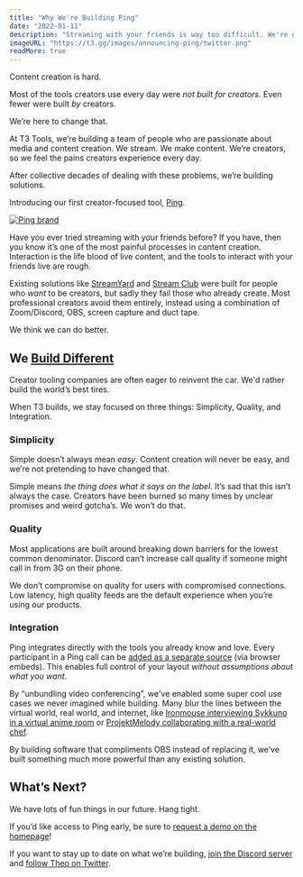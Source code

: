 ```yaml
---
title: "Why We're Building Ping"
date: "2022-01-11"
description: "Streaming with your friends is way too difficult. We're going to fix it. What if Zoom was built for streamers? 🤔"
imageURL: "https://t3.gg/images/announcing-ping/twitter.png"
readMore: true
---
```


Content creation is hard.

Most of the tools creators use every day were _not built for creators_. Even fewer were built _by_ creators.

We’re here to change that.

At T3 Tools, we’re building a team of people who are passionate about media and content creation. We stream. We make content. We’re creators, so we feel the pains creators experience every day.

After collective decades of dealing with these problems, we’re building solutions.

Introducing our first creator-focused tool, [Ping](https://ping.t3.gg).

[<img src="/images/announcing-ping/twitter.png" alt="Ping brand" />](https://ping.t3.gg)

Have you ever tried streaming with your friends before? If you have, then you know it’s one of the most painful processes in content creation. Interaction is the life blood of live content, and the tools to interact with your friends live are rough.

Existing solutions like [StreamYard](https://streamyard.com/) and [Stream Club](https://www.stream.club/) were built for people who _want_ to be creators, but sadly they fail those who already create. Most professional creators avoid them entirely, instead using a combination of Zoom/Discord, OBS, screen capture and duct tape.

We think we can do better.

## We [Build Different](https://www.youtube.com/watch?v=EtbkbEiV7vs)

Creator tooling companies are often eager to reinvent the car. We'd rather build the world’s best tires.

When T3 builds, we stay focused on three things: Simplicity, Quality, and Integration.

### Simplicity

Simple doesn’t always mean _easy_. Content creation will never be easy, and we’re not pretending to have changed that.

Simple means _the thing does what it says on the label._ It’s sad that this isn’t always the case. Creators have been burned so many times by unclear promises and weird gotcha’s. We won’t do that.

### Quality

Most applications are built around breaking down barriers for the lowest common denominator. Discord can’t increase call quality if someone might call in from 3G on their phone.

We don’t compromise on quality for users with compromised connections. Low latency, high quality feeds are the default experience when you’re using our products.

### Integration

Ping integrates directly with the tools you already know and love. Every participant in a Ping call can be [added as a separate source](https://ping.t3.gg/info/help) (via browser embeds). This enables full control of your layout _without assumptions about what you want_.

By “unbundling video conferencing”, we've enabled some super cool use cases we never imagined while building. Many blur the lines between the virtual world, real world, and internet, like [Ironmouse interviewing Sykkuno in a virtual anime room](https://www.youtube.com/watch?v=VlmBYFNnZ84) or [ProjektMelody collaborating with a real-world chef](https://clips.twitch.tv/ColorfulMotionlessEggplantYouDontSay-xc0PKPFGp_UB3s-K).

By building software that compliments OBS instead of replacing it, we’ve built something much more powerful than any existing solution.

## What’s Next?

We have lots of fun things in our future. Hang tight.

If you’d like access to Ping early, be sure to [request a demo on the homepage](https://ping.t3.gg)!

If you want to stay up to date on what we’re building, [join the Discord server](https://discord.gg/geqK8VEdSb) and [follow Theo on Twitter](https://x.com/theo).
